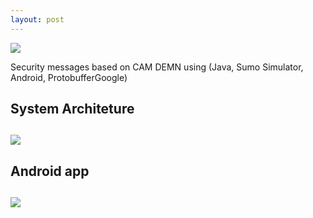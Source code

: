 ```yaml
---
layout: post
---
```

<img src="{{ site.baseurl }}/images/camdemn_logo.jpg"/>


Security messages based on CAM DEMN using (Java, Sumo Simulator, Android, ProtobufferGoogle)


 <h2> System Architeture <h2/>
 <img src="{{ site.baseurl }}/images/camdemn_poster.png"/>

 <h2> Android app <h2/>
  <img src="{{ site.baseurl }}/images/camdemn_poster2.png"/>